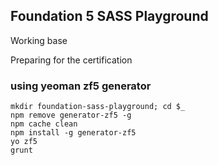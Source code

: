 ## Foundation 5 SASS Playground

Working base

Preparing for the certification

### using yeoman zf5 generator

    mkdir foundation-sass-playground; cd $_
    npm remove generator-zf5 -g
    npm cache clean
    npm install -g generator-zf5
    yo zf5
    grunt
